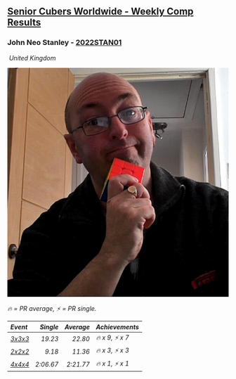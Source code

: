 <style>table {white-space: nowrap;}</style>
<link rel="stylesheet" type="text/css" href="/scw-comp/css/flags.css" />

## [Senior Cubers Worldwide - Weekly Comp Results](/scw-comp/results/)
### John Neo Stanley - [2022STAN01](https://www.worldcubeassociation.org/persons/2022STAN01)

<i class="flag flag-GB" />&nbsp;United Kingdom

![John Neo Stanley](1643635309.png)

<span style="white-space: nowrap;">🔥 = PR average</span>, <span style="white-space: nowrap;">⚡ = PR single</span>.

| Event | Single | Average | Achievements|
| :-- | --: | --: | :-- |
| [3x3x3](333.md) | 19.23 | 22.80 | 🔥 x 9, ⚡ x 7 |
| [2x2x2](222.md) | 9.18 | 11.36 | 🔥 x 3, ⚡ x 3 |
| [4x4x4](444.md) | 2:06.67 | 2:21.77 | 🔥 x 1, ⚡ x 1 |

<!-- Global site tag (gtag.js) - Google Analytics -->
<script async src="https://www.googletagmanager.com/gtag/js?id=UA-86348435-3"></script>
<script>window.dataLayer = window.dataLayer || []; function gtag() {dataLayer.push(arguments);} gtag('js', new Date()); gtag('config', 'UA-86348435-3');</script>
